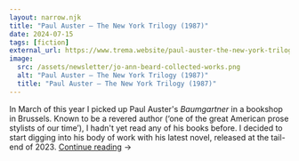 ```yaml
---
layout: narrow.njk
title: "Paul Auster – The New York Trilogy (1987)"
date: 2024-07-15
tags: [fiction]
external_url: https://www.trema.website/paul-auster-the-new-york-trilogy-1987?ref=daniel.pizza
image:
  src: /assets/newsletter/jo-ann-beard-collected-works.png
  alt: "Paul Auster – The New York Trilogy (1987)"
  title: "Paul Auster – The New York Trilogy (1987)"
---
```


In March of this year I picked up Paul Auster's _Baumgartner_ in a bookshop in Brussels. Known to be a revered author (‘one of the great American prose stylists of our time’), I hadn't yet read any of his books before. I decided to start digging into his body of work with his latest novel, released at the tail-end of 2023. <a href="{{ external_url }}" title="Read my recommendation for The New York Trilogy by Paul Auster" rel="external" target="_blank">Continue reading</a> →